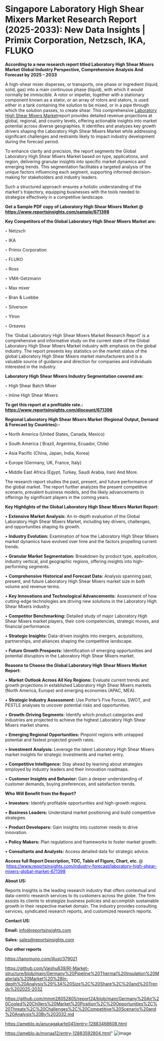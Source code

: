 # Singapore Laboratory High Shear Mixers Market Research Report (2025-2033): New Data Insights | Primix Corporation, Netzsch, IKA, FLUKO

<strong>According to a new research report titled Laboratory High Shear Mixers Market Global Industry Perspective, Comprehensive Analysis And Forecast by 2025 – 2033</strong>

A high-shear mixer disperses, or transports, one phase or ingredient (liquid, solid, gas) into a main continuous phase (liquid), with which it would normally be immiscible. A rotor or impeller, together with a stationary component known as a stator, or an array of rotors and stators, is used either in a tank containing the solution to be mixed, or in a pipe through which the solution passes, to create shear. This comprehensive <a href=https://www.reportsinsights.com/sample/671398>Laboratory High Shear Mixers Market</a>report provides detailed revenue projections at global, regional, and country levels, offering actionable insights into market potential across diverse geographies. It identifies and analyzes key growth drivers shaping the Laboratory High Shear Mixers Market while addressing significant challenges and restraints likely to impact industry development during the forecast period.

To enhance clarity and precision, the report segments the Global Laboratory High Shear Mixers Market based on type, applications, and region, delivering granular insights into specific market dynamics and emerging trends. This segmentation facilitates a targeted analysis of the unique factors influencing each segment, supporting informed decision-making for stakeholders and industry leaders.

Such a structured approach ensures a holistic understanding of the market's trajectory, equipping businesses with the tools needed to strategize effectively in a competitive landscape.

<strong>Get a Sample PDF copy of Laboratory High Shear Mixers Market </strong><strong>@<a href=https://www.reportsinsights.com/sample/671398 style=color:#0000ff;> https://www.reportsinsights.com/sample/671398</a></strong></font>

<strong>Key Competitors of the Global Laboratory High Shear Mixers Market are:</strong>

‣ Netzsch

‣ IKA

‣ Primix Corporation

‣ FLUKO

‣ Ross

‣ VMA-Getzmann

‣ Max mixer

‣ Bran & Luebbe

‣ Silverson

‣ Ytron

‣ Greaves

The ‘Global Laboratory High Shear Mixers Market Research Report’ is a comprehensive and informative study on the current state of the Global Laboratory High Shear Mixers Market industry with emphasis on the global industry. The report presents key statistics on the market status of the global Laboratory High Shear Mixers market manufacturers and is a valuable source of guidance and direction for companies and individuals interested in the industry.

<strong>Laboratory High Shear Mixers Industry Segmentation covered are:</strong>

‣ High Shear Batch Mixer

‣ Inline High Shear Mixers

<strong>To get this report at a profitable rate.: <a href=https://www.reportsinsights.com/discount/671398 style=color:#0000ff;>https://www.reportsinsights.com/discount/671398</a></strong></font>

<strong>Regional Laboratory High Shear Mixers Market (Regional Output, Demand &amp; Forecast by Countries):-</strong>

• North America (United States, Canada, Mexico)

• South America ( Brazil, Argentina, Ecuador, Chile)

• Asia Pacific (China, Japan, India, Korea)

• Europe (Germany, UK, France, Italy)

• Middle East Africa (Egypt, Turkey, Saudi Arabia, Iran) And More.

The research report studies the past, present, and future performance of the global market. The report further analyzes the present competitive scenario, prevalent business models, and the likely advancements in offerings by significant players in the coming years.

<strong>Key Highlights of the Global Laboratory High Shear Mixers Market Report:</strong>

• <strong>Extensive Market Analysis:</strong> An in-depth evaluation of the Global Laboratory High Shear Mixers Market, including key drivers, challenges, and opportunities shaping its growth.

• <strong>Industry Evolution:</strong> Examination of how the Laboratory High Shear Mixers market dynamics have evolved over time and the factors propelling current trends.

• <strong>Granular Market Segmentation:</strong> Breakdown by product type, application, industry vertical, and geographic regions, offering insights into high-performing segments.

• <strong>Comprehensive Historical and Forecast Data:</strong> Analysis spanning past, present, and future Laboratory High Shear Mixers market size in both volume and revenue terms.

• <strong>Key Innovations and Technological Advancements:</strong> Assessment of how cutting-edge technologies are driving new solutions in the Laboratory High Shear Mixers industry.

• <strong>Competitor Benchmarking:</strong> Detailed study of major Laboratory High Shear Mixers market players, their core competencies, strategic moves, and financial performance.

• <strong>Strategic Insights:</strong> Data-driven insights into mergers, acquisitions, partnerships, and alliances shaping the competitive landscape.

• <strong>Future Growth Prospects:</strong> Identification of emerging opportunities and potential disruptors in the Laboratory High Shear Mixers market.

<strong>Reasons to Choose the Global Laboratory High Shear Mixers Market Report:</strong>

• <strong>Market Outlook Across All Key Regions:</strong> Evaluate current trends and growth projections in established Laboratory High Shear Mixers markets (North America, Europe) and emerging economies (APAC, MEA).

• <strong>Strategic Industry Assessment:</strong> Use Porter’s Five Forces, SWOT, and PESTLE analyses to uncover potential risks and opportunities.

• <strong>Growth-Driving Segments:</strong> Identify which product categories and industries are projected to achieve the highest Laboratory High Shear Mixers market shares.

• <strong>Emerging Regional Opportunities:</strong> Pinpoint regions with untapped potential and fastest projected growth rates.

• <strong>Investment Analysis:</strong> Leverage the latest Laboratory High Shear Mixers market insights for strategic investments and market entry.

• <strong>Competitive Intelligence:</strong> Stay ahead by learning about strategies employed by industry leaders and their innovation roadmaps.

• <strong>Customer Insights and Behavior:</strong> Gain a deeper understanding of customer demands, buying preferences, and satisfaction trends.

<strong>Who Will Benefit from the Report?</strong>

• <strong>Investors:</strong> Identify profitable opportunities and high-growth regions.

• <strong>Business Leaders:</strong> Understand market positioning and build competitive strategies.

• <strong>Product Developers:</strong> Gain insights into customer needs to drive innovation.

• <strong>Policy Makers:</strong> Plan regulations and frameworks to foster market growth.

• <strong>Consultants and Analysts:</strong> Access detailed data for strategic advice.
</ul>
<strong>Access full Report Description, TOC, Table of Figure, Chart, etc. </strong>@  <a href=https://www.reportsinsights.com/industry-forecast/laboratory-high-shear-mixers-global-market-671398 style=color:#0000ff;>https://www.reportsinsights.com/industry-forecast/laboratory-high-shear-mixers-global-market-671398</a></font>

<strong><strong>About US</strong>:</strong>

Reports Insights is the leading research industry that offers contextual and data-centric research services to its customers across the globe. The firm assists its clients to strategize business policies and accomplish sustainable growth in their respective market domain. The industry provides consulting services, syndicated research reports, and customized research reports.

<strong>Contact US:</strong>

<p class=""""><b>Email:</b> <a href=mailto:info@reportsinsights.com>info@reportsinsights.com</a></p>
<p class=""""><b>Sales:</b> <a href=mailto:sales@reportsinsights.com>sales@reportsinsights.com</a></p>

<strong>Our other reports</strong>

<a href=https://tanomuno.com/illust/379021>https://tanomuno.com/illust/379021</a>

<a href=https://github.com/Vaishu839/RI-Market-structure/blob/main/Germany%20Pipeline%20Thermal%20Insulation%20Materials%20Market%20%28In-depth%20Analysis%29%3A%20Size%2C%20Share%2C%20and%20Trends%202025-2032>https://github.com/Vaishu839/RI-Market-structure/blob/main/Germany%20Pipeline%20Thermal%20Insulation%20Materials%20Market%20%28In-depth%20Analysis%29%3A%20Size%2C%20Share%2C%20and%20Trends%202025-2032</a>

<a href=https://github.com/mmm28052805/report24/blob/main/Germany%20Air%20Cooled%20Chillers%20Market%20Position%2C%20Opportunities%2C%20Threats%2C%20Challenges%2C%20Competitive%20Scenario%20and%20Analysis%20By%202032.md>https://github.com/mmm28052805/report24/blob/main/Germany%20Air%20Cooled%20Chillers%20Market%20Position%2C%20Opportunities%2C%20Threats%2C%20Challenges%2C%20Competitive%20Scenario%20and%20Analysis%20By%202032.md</a>

<a href=https://ameblo.jp/anuragakarte041/entry-12883468608.html>https://ameblo.jp/anuragakarte041/entry-12883468608.html</a>

<a href=https://ameblo.jp/monaa12/entry-12883592804.html>https://ameblo.jp/monaa12/entry-12883592804.html</a>"
![image](https://github.com/user-attachments/assets/148bf631-16c1-4535-aa01-e8185e3c4672)
